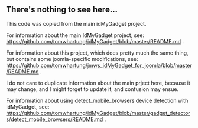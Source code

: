 
## There's nothing to see here...

This code was copied from the main idMyGadget project.

For information about the main IdMyGadget project, see: https://github.com/tomwhartung/idMyGadget/blob/master/README.md .

For information about this project, which does pretty much the same thing, but contains some joomla-specific modifications, see: https://github.com/tomwhartung/jmws_idMyGadget_for_joomla/blob/master/README.md .

I do not care to duplicate information about the main prject here, because it may change, and I might forget to update it, and confusion may ensue.

For information about using detect_mobile_browsers device detection with idMyGadget, see: https://github.com/tomwhartung/idMyGadget/blob/master/gadget_detectors/detect_mobile_browsers/README.md .

